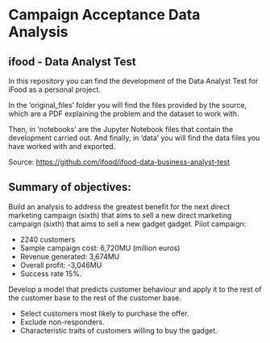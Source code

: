 # Campaign Acceptance Data Analysis
## ifood - Data Analyst Test

In this repository you can find the development of the Data Analyst Test for iFood as a personal project. 

In the ‘original_files’ folder you will find the files provided by the source, which are a PDF explaining the problem and the dataset to work with.

Then, in ‘notebooks’ are the Jupyter Notebook files that contain the development carried out. And finally, in ‘data’ you will find the data files you have worked with and exported.

Source: https://github.com/ifood/ifood-data-business-analyst-test

## Summary of objectives:

Build an analysis to address the greatest benefit for the next direct marketing campaign (sixth) that aims to sell a new direct marketing campaign (sixth) that aims to sell a new gadget gadget. Pilot campaign:

- 2240 customers
- Sample campaign cost: 6,720MU (million euros)
- Revenue generated: 3,674MU
- Overall profit: -3,046MU
- Success rate 15%. 

Develop a model that predicts customer behaviour and apply it to the rest of the customer base to the rest of the customer base.

- Select customers most likely to purchase the offer.
- Exclude non-responders.
- Characteristic traits of customers willing to buy the gadget.

